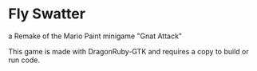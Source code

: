 # Fly Swatter
a Remake of the Mario Paint minigame "Gnat Attack"

This game is made with DragonRuby-GTK and requires a copy to build or run code.


